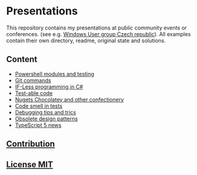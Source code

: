 # Presentations

This repository contains my presentations at public community events or conferences. (see e.g. [Windows User group Czech republic](https://wug.cz/prednasejici/4-Jiri-Pokorny)).
All examples contain their own directory, readme, original state and solutions.

## Content

* [Powershell modules and testing](./PowerShellModules/readme.md)
* [Git commands](./GitCommands/readme.md)
* [IF-Less programming in C#](./IF-Less/readme.md)
* [Test-able code](./TestableCalculator/readme.md)
* [Nugets Chocolatey and other confectionery](./NugetsChocolateyOneGet/readme.md)
* [Code smell in tests](./codesmell_in_tests/readme.md)
* [Debugging tips and trics](./DebuggingTipsAndTrics/readme.md)
* [Obsolete design patterns](./Obsolete_designPatterns)
* [TypeScript 5 news](./TypeScript5_News/readme.md)

## [Contribution](./CONTRIBUTING.md)

## [License MIT](./LICENSE)